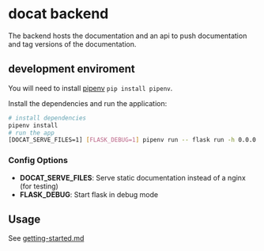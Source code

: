 # docat backend

The backend hosts the documentation and an api to push documentation and
tag versions of the documentation.

## development enviroment

You will need to install [pipenv](https://github.com/pypa/pipenv) `pip install pipenv`.

Install the dependencies and run the application:

```sh
# install dependencies
pipenv install
# run the app
[DOCAT_SERVE_FILES=1] [FLASK_DEBUG=1] pipenv run -- flask run -h 0.0.0.0
```

### Config Options

* **DOCAT_SERVE_FILES**: Serve static documentation instead of a nginx (for testing)
* **FLASK_DEBUG**: Start flask in debug mode

## Usage

See [getting-started.md](../doc/getting-started.md)
